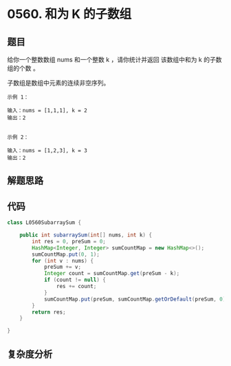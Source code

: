 # 0560. 和为 K 的子数组

## 题目
给你一个整数数组 nums 和一个整数 k ，请你统计并返回 该数组中和为 k 的子数组的个数 。

子数组是数组中元素的连续非空序列。

```
示例 1：

输入：nums = [1,1,1], k = 2
输出：2


示例 2：

输入：nums = [1,2,3], k = 3
输出：2

```

## 解题思路


## 代码
```java
class L0560SubarraySum {

    public int subarraySum(int[] nums, int k) {
        int res = 0, preSum = 0;
        HashMap<Integer, Integer> sumCountMap = new HashMap<>();
        sumCountMap.put(0, 1);
        for (int v : nums) {
            preSum += v;
            Integer count = sumCountMap.get(preSum - k);
            if (count != null) {
                res += count;
            }
            sumCountMap.put(preSum, sumCountMap.getOrDefault(preSum, 0) + 1);
        }
        return res;
    }

}
```

## 复杂度分析

